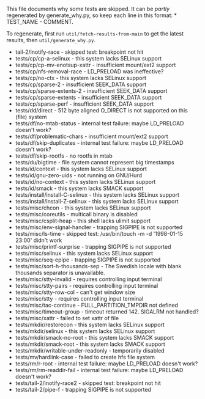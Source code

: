 This file documents why some tests are skipped. It can be _partly_ regenerated by
generate_why.py, so keep each line in this format: * TEST_NAME - COMMENT.

To regenerate, first run `util/fetch-results-from-main` to get the latest
results, then `util/generate_why.py`.

<!-- spell-checker: disable -->

* tail-2/inotify-race - skipped test: breakpoint not hit
* tests/cp/cp-a-selinux - this system lacks SELinux support
* tests/cp/cp-mv-enotsup-xattr - insufficient mount/ext2 support
* tests/cp/nfs-removal-race - LD_PRELOAD was ineffective?
* tests/cp/no-ctx - this system lacks SELinux support
* tests/cp/sparse-2 - insufficient SEEK_DATA support
* tests/cp/sparse-extents-2 - insufficient SEEK_DATA support
* tests/cp/sparse-extents - insufficient SEEK_DATA support
* tests/cp/sparse-perf - insufficient SEEK_DATA support
* tests/dd/direct - 512 byte aligned O_DIRECT is not supported on this (file) system
* tests/df/no-mtab-status - internal test failure: maybe LD_PRELOAD doesn't work?
* tests/df/problematic-chars - insufficient mount/ext2 support
* tests/df/skip-duplicates - internal test failure: maybe LD_PRELOAD doesn't work?
* tests/df/skip-rootfs - no rootfs in mtab
* tests/du/bigtime - file system cannot represent big timestamps
* tests/id/context - this system lacks SELinux support
* tests/id/gnu-zero-uids - not running on GNU/Hurd
* tests/id/no-context - this system lacks SELinux support
* tests/id/smack - this system lacks SMACK support
* tests/install/install-C-selinux - this system lacks SELinux support
* tests/install/install-Z-selinux - this system lacks SELinux support
* tests/misc/chcon - this system lacks SELinux support
* tests/misc/coreutils - multicall binary is disabled
* tests/misc/csplit-heap - this shell lacks ulimit support
* tests/misc/env-signal-handler - trapping SIGPIPE is not supported
* tests/misc/ls-time - skipped test: /usr/bin/touch -m -d '1998-01-15 23:00' didn't work
* tests/misc/printf-surprise - trapping SIGPIPE is not supported
* tests/misc/selinux - this system lacks SELinux support
* tests/misc/seq-epipe - trapping SIGPIPE is not supported
* tests/misc/sort-h-thousands-sep - The Swedish locale with blank thousands separator is unavailable.
* tests/misc/stty-invalid - requires controlling input terminal
* tests/misc/stty-pairs - requires controlling input terminal
* tests/misc/stty-row-col - can't get window size
* tests/misc/stty - requires controlling input terminal
* tests/misc/tac-continue - FULL_PARTITION_TMPDIR not defined
* tests/misc/timeout-group - timeout returned 142. SIGALRM not handled?
* tests/misc/xattr - failed to set xattr of file
* tests/mkdir/restorecon - this system lacks SELinux support
* tests/mkdir/selinux - this system lacks SELinux support
* tests/mkdir/smack-no-root - this system lacks SMACK support
* tests/mkdir/smack-root - this system lacks SMACK support
* tests/mkdir/writable-under-readonly - temporarily disabled
* tests/mv/hardlink-case - failed to create hfs file system
* tests/rm/r-root - internal test failure: maybe LD_PRELOAD doesn't work?
* tests/rm/rm-readdir-fail - internal test failure: maybe LD_PRELOAD doesn't work?
* tests/tail-2/inotify-race2 - skipped test: breakpoint not hit
* tests/tail-2/pipe-f - trapping SIGPIPE is not supported
